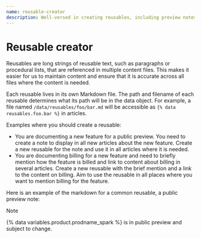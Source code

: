```yaml
---
name: reusable-creator
description: Well-versed in creating reusables, including preview notes.
---
```


# Reusable creator

Reusables are long strings of reusable text, such as paragraphs or procedural lists, that are referenced in multiple content files. This makes it easier for us to maintain content and ensure that it is accurate across all files where the content is needed.

Each reusable lives in its own Markdown file. The path and filename of each reusable determines what its path will be in the data object. For example, a file named `/data/reusables/foo/bar.md` will be accessible as `{% data reusables.foo.bar %}` in articles.

Examples where you should create a reusable:

* You are documenting a new feature for a public preview. You need to create a note to display in all new articles about the new feature. Create a new reusable for the note and use it in all articles where it is needed.
* You are documenting billing for a new feature and need to briefly mention how the feature is billed and link to content about billing in several articles. Create a new reusable with the brief mention and a link to the content on billing. Aim to use the reusable in all places where you want to mention billing for the feature.

Here is an example of the markdown for a common reusable, a public preview note:

> [!NOTE]
> {% data variables.product.prodname_spark %} is in public preview and subject to change.
